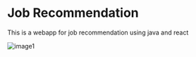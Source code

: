 # Job Recommendation
 This is a webapp for job recommendation using java and react

![image1](https://user-images.githubusercontent.com/15149238/112586146-9dcbea00-8dd1-11eb-9eac-0b073b432d44.gif)
